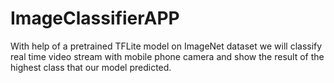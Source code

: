 # ImageClassifierAPP
With help of a pretrained TFLite model on ImageNet dataset we will classify real time video stream with mobile phone camera and show the result of the highest class that our model predicted.
